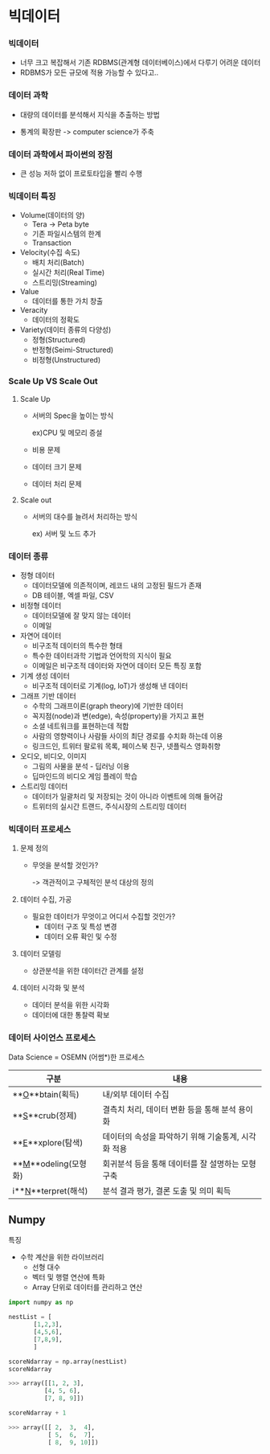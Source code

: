 # 빅데이터

### 빅데이터

- 너무 크고 복잡해서 기존 RDBMS(관계형 데이터베이스)에서 다루기 어려운 데이터
- RDBMS가 모든 규모에 적용 가능할 수 있다고..



### 데이터 과학

- 대량의 데이터를 분석해서 지식을 추출하는 방법

- 통계의 확장판 -> computer science가 주축

  

### 데이터 과학에서 파이썬의 장점

- 큰 성능 저하 없이 프로토타입을 빨리 수행



### 빅데이터 특징

- Volume(데이터의 양)
  - Tera -> Peta byte
  - 기존 파일시스템의 한계
  - Transaction
- Velocity(수집 속도)
  - 배치 처리(Batch)
  - 실시간 처리(Real Time)
  - 스트리밍(Streaming)
- Value
  - 데이터를 통한 가치 창출
- Veracity
  - 데이터의 정확도
- Variety(데이터 종류의 다양성)
  - 정형(Structured)
  - 반정형(Seimi-Structured)
  - 비정형(Unstructured)



### Scale Up  VS Scale Out

1. Scale Up

   - 서버의 Spec을 높이는 방식 

     ex)CPU 및 메모리 증설

   - 비용 문제

   - 데이터 크기 문제

   - 데이터 처리 문제

2. Scale out

   - 서버의 대수를 늘려서 처리하는 방식

     ex) 서버 및 노드 추가



### 데이터 종류

- 정형 데이터
  - 데이터모델에 의존적이며, 레코드 내의 고정된 필드가 존재
  - DB 테이블, 엑셀 파일, CSV
- 비정형 데이터
  - 데이터모델에 잘 맞지 않는 데이터
  - 이메일
- 자연어 데이터
  - 비구조적 데이터의 특수한 형태
  - 특수한 데이터과학 기법과 언어학의 지식이 필요
  - 이메일은 비구조적 데이터와 자연어 데이터 모든 특징 포함
- 기계 생성 데이터
  - 비구조적 데이터로 기계(log, loT)가 생성해 낸 데이터
- 그래프 기반 데이터
  - 수학의 그래프이론(graph theory)에 기반한 데이터
  - 꼭지점(node)과 변(edge), 속성(property)을 가지고 표현
  - 소셜 네트워크를 표현하는데 적합
  - 사람의 영향력이나 사람들 사이의 최단 경로를 수치화 하는데 이용
  - 링크드인, 트위터 팔로워 목록, 페이스북 친구, 넷플릭스 영화취향
- 오디오, 비디오, 이미지
  - 그림의 사물을 분석 - 딥러닝 이용
  - 딥마인드의 비디오 게임 플레이 학습
- 스트리밍 데이터
  - 데이터가 일괄처리 및 저장되는 것이 아니라 이벤트에 의해 들어감
  - 트위터의 실시간 트랜드, 주식시장의 스트리밍 데이터



### 빅데이터 프로세스

1. 문제 정의

   - 무엇을 분석할 것인가?

     -> 객관적이고 구체적인 분석 대상의 정의

2. 데이터 수집, 가공

   - 필요한 데이터가 무엇이고 어디서 수집할 것인가?
     - 데이터 구조 및 특성 변경
     - 데이터 오류 확인 및 수정

3. 데이터 모델링

   - 상관분석을 위한 데이터간 관계를 설정

4. 데이터 시각화 및 분석

   - 데이터 분석을 위한 시각화
   - 데이터에 대한 통찰력 확보



### 데이터 사이언스 프로세스

Data Science = OSEMN (어썸*)한 프로세스

| 구분                        | 내용                                                |
| --------------------------- | --------------------------------------------------- |
| **<u>O</u>**btain(획득)     | 내/외부 데이터 수집                                 |
| **<u>S</u>**crub(정제)      | 결측치 처리, 데이터 변환 등을 통해 분석 용이화      |
| **<u>E</u>**xplore(탐색)    | 데이터의 속성을 파악하기 위해 기술통계, 시각화 적용 |
| **<u>M</u>**odeling(모형화) | 회귀분석 등을 통해 데이터를 잘 설명하는 모형 구축   |
| i**<u>N</u>**terpret(해석)  | 분석 결과 평가, 결론 도출 및 의미 획득              |





## Numpy

특징

- 수학 계산을 위한 라이브러리
  - 선형 대수
  - 벡터 및 행렬 연산에 특화
  - Array 단위로 데이터를 관리하고 연산

```python
import numpy as np

nestList = [
       [1,2,3], 
       [4,5,6], 
       [7,8,9],
       ]

scoreNdarray = np.array(nestList)
scoreNdarray

>>> array([[1, 2, 3],
          [4, 5, 6],
          [7, 8, 9]])
```



```python
scoreNdarray + 1

>>> array([[ 2,  3,  4],
           [ 5,  6,  7],
           [ 8,  9, 10]])
```

